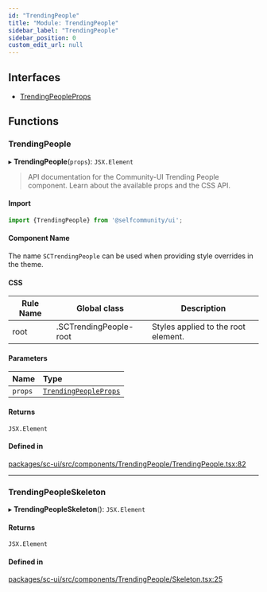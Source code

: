 ```yaml
---
id: "TrendingPeople"
title: "Module: TrendingPeople"
sidebar_label: "TrendingPeople"
sidebar_position: 0
custom_edit_url: null
---
```


## Interfaces

- [TrendingPeopleProps](../interfaces/TrendingPeople.TrendingPeopleProps)

## Functions

### TrendingPeople

▸ **TrendingPeople**(`props`): `JSX.Element`

> API documentation for the Community-UI Trending People component. Learn about the available props and the CSS API.

#### Import

```jsx
import {TrendingPeople} from '@selfcommunity/ui';
```

#### Component Name

The name `SCTrendingPeople` can be used when providing style overrides in the theme.

#### CSS

|Rule Name|Global class|Description|
|---|---|---|
|root|.SCTrendingPeople-root|Styles applied to the root element.|

#### Parameters

| Name | Type |
| :------ | :------ |
| `props` | [`TrendingPeopleProps`](../interfaces/TrendingPeople.TrendingPeopleProps) |

#### Returns

`JSX.Element`

#### Defined in

[packages/sc-ui/src/components/TrendingPeople/TrendingPeople.tsx:82](https://github.com/selfcommunity/community-ui/blob/009afd8/packages/sc-ui/src/components/TrendingPeople/TrendingPeople.tsx#L82)

___

### TrendingPeopleSkeleton

▸ **TrendingPeopleSkeleton**(): `JSX.Element`

#### Returns

`JSX.Element`

#### Defined in

[packages/sc-ui/src/components/TrendingPeople/Skeleton.tsx:25](https://github.com/selfcommunity/community-ui/blob/009afd8/packages/sc-ui/src/components/TrendingPeople/Skeleton.tsx#L25)
